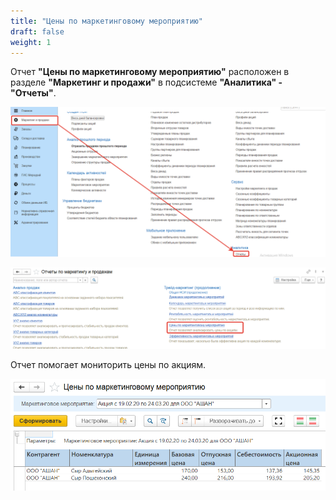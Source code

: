 ```yaml
---
title: "Цены по маркетинговому мероприятию"
draft: false
weight: 1
---
```


Отчет **"Цены по маркетинговому мероприятию"** расположен в разделе **"Маркетинг и продажи"** в подсистеме **"Аналитика" - "Отчеты"**.

[![1][1]][1]

[![2][2]][2]

Отчет помогает мониторить цены по акциям.

[![3][3]][3]

[1]: 1.png
[2]: 2.png
[3]: 3.png
